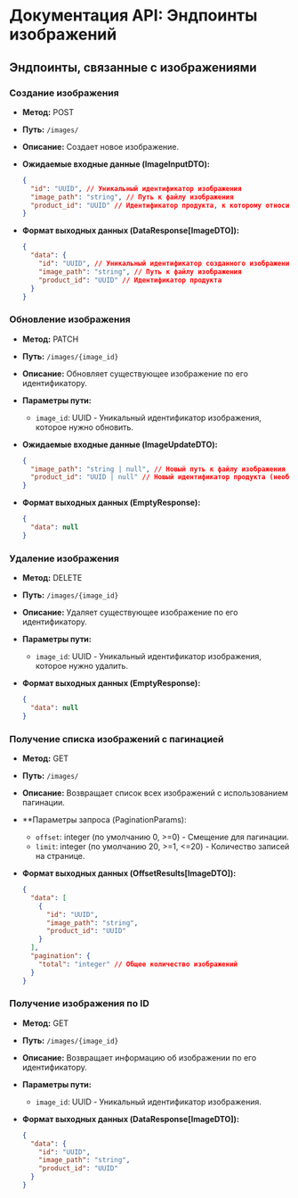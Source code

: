 # Документация API: Эндпоинты изображений

## Эндпоинты, связанные с изображениями

### Создание изображения

- **Метод:** POST
- **Путь:** `/images/`
- **Описание:** Создает новое изображение.

- **Ожидаемые входные данные (ImageInputDTO):**
  ```json
  {
    "id": "UUID", // Уникальный идентификатор изображения
    "image_path": "string", // Путь к файлу изображения
    "product_id": "UUID" // Идентификатор продукта, к которому относится изображение
  }
  ```

- **Формат выходных данных (DataResponse[ImageDTO]):**
  ```json
  {
    "data": {
      "id": "UUID", // Уникальный идентификатор созданного изображения
      "image_path": "string", // Путь к файлу изображения
      "product_id": "UUID" // Идентификатор продукта
    }
  }
  ```

### Обновление изображения

- **Метод:** PATCH
- **Путь:** `/images/{image_id}`
- **Описание:** Обновляет существующее изображение по его идентификатору.

- **Параметры пути:**
  - `image_id`: UUID - Уникальный идентификатор изображения, которое нужно обновить.

- **Ожидаемые входные данные (ImageUpdateDTO):**
  ```json
  {
    "image_path": "string | null", // Новый путь к файлу изображения (необязательно)
    "product_id": "UUID | null" // Новый идентификатор продукта (необязательно)
  }
  ```

- **Формат выходных данных (EmptyResponse):**
  ```json
  {
    "data": null
  }
  ```

### Удаление изображения

- **Метод:** DELETE
- **Путь:** `/images/{image_id}`
- **Описание:** Удаляет существующее изображение по его идентификатору.

- **Параметры пути:**
  - `image_id`: UUID - Уникальный идентификатор изображения, которое нужно удалить.

- **Формат выходных данных (EmptyResponse):**
  ```json
  {
    "data": null
  }
  ```

### Получение списка изображений с пагинацией

- **Метод:** GET
- **Путь:** `/images/`
- **Описание:** Возвращает список всех изображений с использованием пагинации.

- **Параметры запроса (PaginationParams):
  - `offset`: integer (по умолчанию 0, >=0) - Смещение для пагинации.
  - `limit`: integer (по умолчанию 20, >=1, <=20) - Количество записей на странице.

- **Формат выходных данных (OffsetResults[ImageDTO]):**
  ```json
  {
    "data": [
      {
        "id": "UUID",
        "image_path": "string",
        "product_id": "UUID"
      }
    ],
    "pagination": {
      "total": "integer" // Общее количество изображений
    }
  }
  ```

### Получение изображения по ID

- **Метод:** GET
- **Путь:** `/images/{image_id}`
- **Описание:** Возвращает информацию об изображении по его идентификатору.

- **Параметры пути:**
  - `image_id`: UUID - Уникальный идентификатор изображения.

- **Формат выходных данных (DataResponse[ImageDTO]):**
  ```json
  {
    "data": {
      "id": "UUID",
      "image_path": "string",
      "product_id": "UUID"
    }
  }
  ```